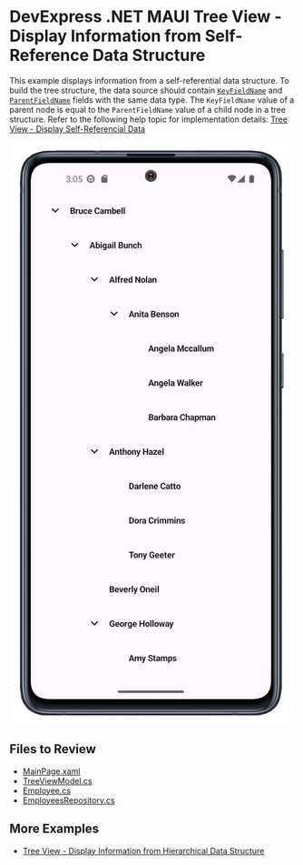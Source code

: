 # DevExpress .NET MAUI Tree View - Display Information from Self-Reference Data Structure

This example displays information from a self-referential data structure. To build the tree structure, the data source should contain [`KeyFieldName`](https://docs.devexpress.com/MAUI/DevExpress.Maui.TreeView.SelfReferenceTreeDescription.KeyFieldName) and [`ParentFieldName`](https://docs.devexpress.com/MAUI/DevExpress.Maui.TreeView.SelfReferenceTreeDescription.ParentFieldName) fields with the same data type. The `KeyFieldName` value of a parent node is equal to the `ParentFieldName` value of a child node in a tree structure. Refer to the following help topic for implementation details: [Tree View - Display Self-Referencial Data](https://docs.devexpress.com/MAUI/404899/tree-view/display-hierarchical-data#self-referential-data-structure)

<img src="./Images/tree-view-selfreference-data.png"/>

## Files to Review

* [MainPage.xaml](./CS/MainPage.xaml)
* [TreeViewModel.cs](./CS/ViewModels/TreeViewModel.cs)
* [Employee.cs](./CS/Data/Employee.cs)
* [EmployeesRepository.cs](./CS/Data/EmployeesRepository.cs)

## More Examples

* [Tree View - Display Information from Hierarchical Data Structure](../TreeViewWithHierarchicalData/)
